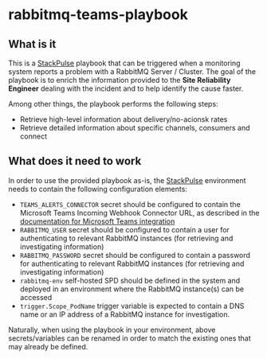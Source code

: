 # rabbitmq-teams-playbook



## What is it

This is a [StackPulse](https://stackpulse.com) playbook that can be triggered when a monitoring system reports a problem with a RabbitMQ Server / Cluster. The goal of the playbook is to enrich the information provided to the **Site Reliability Engineer** dealing with the incident and to help identify the cause faster.

Among other things, the playbook performs the following steps:

* Retrieve high-level information about delivery/no-acionsk rates
* Retrieve detailed information about specific channels, consumers and connect



## What does it need to work

In order to use the provided playbook as-is, the [StackPulse](https://stackpulse.com) environment needs to contain the following configuration elements:

* `TEAMS_ALERTS_CONNECTOR` secret should be configured to contain the Microsoft Teams Incoming Webhook Connector URL, as described in the [documentation for Microsoft Teams integration](https://docs.stackpulse.io/getting_started/#microsoft-teams)
* `RABBITMQ_USER` secret should be configured to contain a user for authenticating to relevant RabbitMQ instances (for retrieving and investigating information)
* `RABBITMQ_PASSWORD` secret should be configured to contain a password for authenticating to relevant RabbitMQ instances (for retrieving and investigating information)
* `rabbitmq-env`  self-hosted SPD should be defined in the system and deployed in an environment where the RabbitMQ instance(s) can be accessed
* `trigger.Scope_PodName` trigger variable is expected to contain a DNS name or an IP address of a RabbitMQ instance for investigation.

Naturally, when using the playbook in your environment, above secrets/variables can be renamed in order to match the existing ones that may already be defined.